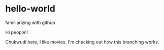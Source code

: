 # hello-world
familiarizing with github

Hi people!!

Chukwudi here, I like movies.
I'm checking out how this branching works.
